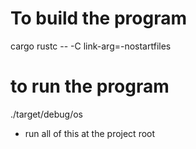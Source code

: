 # To build the program
cargo rustc -- -C link-arg=-nostartfiles

# to run the program 
./target/debug/os

- run all of this at the project root

